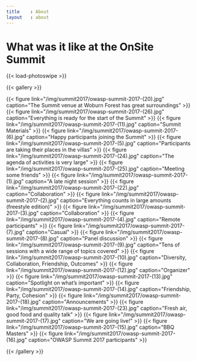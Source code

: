 ```yaml
---
title    : About
layout   : about
---
```


# What was it like at the OnSite Summit

{{< load-photoswipe >}}


{{< gallery >}}

  {{< figure link="/img/summit2017/owasp-summit-2017-(20).jpg" caption="The Summit venue at Woburn Forest has great surroundings" >}}
  {{< figure link="/img/summit2017/owasp-summit-2017-(26).jpg" caption="Everything is ready for the start of the Summit" >}}
  {{< figure link="/img/summit2017/owasp-summit-2017-(11).jpg" caption="Summit Materials" >}}
  {{< figure link="/img/summit2017/owasp-summit-2017-(6).jpg" caption="Happy participants joining the Summit" >}}
  {{< figure link="/img/summit2017/owasp-summit-2017-(5).jpg" caption="Participants are taking their places in the villas" >}}
  {{< figure link="/img/summit2017/owasp-summit-2017-(24).jpg" caption="The agenda of activities is very large" >}}
  {{< figure link="/img/summit2017/owasp-summit-2017-(25).jpg" caption="Meeting some friends" >}}
  {{< figure link="/img/summit2017/owasp-summit-2017-(1).jpg" caption="A late night session" >}}
  {{< figure link="/img/summit2017/owasp-summit-2017-(22).jpg" caption="Collaboration" >}}
  {{< figure link="/img/summit2017/owasp-summit-2017-(2).jpg" caption="Everything counts in large amounts (freestyle edition)" >}}
  {{< figure link="/img/summit2017/owasp-summit-2017-(3).jpg" caption="Collaboration" >}}
  {{< figure link="/img/summit2017/owasp-summit-2017-(4).jpg" caption="Remote participants" >}}
  {{< figure link="/img/summit2017/owasp-summit-2017-(7).jpg" caption="Casual" >}}
  {{< figure link="/img/summit2017/owasp-summit-2017-(8).jpg" caption="Panel discussion" >}}
  {{< figure link="/img/summit2017/owasp-summit-2017-(9).jpg" caption="Tens of sessions with a wide range of topics covered" >}}
  {{< figure link="/img/summit2017/owasp-summit-2017-(10).jpg" caption="Diversity, Collaboration, Friendship, Outcomes" >}}
  {{< figure link="/img/summit2017/owasp-summit-2017-(12).jpg" caption="Organizer" >}}
  {{< figure link="/img/summit2017/owasp-summit-2017-(13).jpg" caption="Spotlight on what’s important" >}}
  {{< figure link="/img/summit2017/owasp-summit-2017-(14).jpg" caption="Friendship, Party, Cohesion" >}}
  {{< figure link="/img/summit2017/owasp-summit-2017-(18).jpg" caption="Announcements" >}}
  {{< figure link="/img/summit2017/owasp-summit-2017-(23).jpg" caption="Fresh air, good food and quality talk" >}}
  {{< figure link="/img/summit2017/owasp-summit-2017-(17).jpg" caption="We are going live!" >}}
  {{< figure link="/img/summit2017/owasp-summit-2017-(15).jpg" caption="BBQ Masters" >}}
  {{< figure link="/img/summit2017/owasp-summit-2017-(16).jpg" caption="OWASP Summit 2017 participants" >}}

{{< /gallery >}} 
